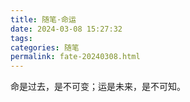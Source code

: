 ```yaml
---
title: 随笔·命运
date: 2024-03-08 15:27:32
tags: 
categories: 随笔
permalink: fate-20240308.html
---
```

命是过去，是不可变；运是未来，是不可知。